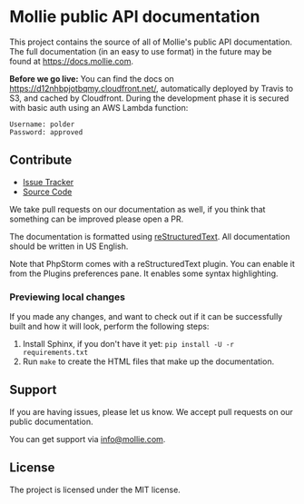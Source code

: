 # Mollie public API documentation


This project contains the source of all of Mollie's public API documentation. The full documentation (in an easy to use
format) in the future may be found at https://docs.mollie.com.

**Before we go live:**
You can find the docs on https://d12nhbpjotbqmy.cloudfront.net/, automatically deployed by Travis to S3, and cached by Cloudfront.
During the development phase it is secured with basic auth using an AWS Lambda function:
```
Username: polder
Password: approved
```

## Contribute

- [Issue Tracker](https://github.com/mollie/api-documentation/issues)
- [Source Code](https://github.com/mollie/api-documentation)

We take pull requests on our documentation as well, if you think that something can be improved please open a PR. 

The documentation is formatted using [reStructuredText](http://www.sphinx-doc.org/en/master/rest.html). All documentation
should be written in US English. 

Note that PhpStorm comes with a reStructuredText plugin. You can enable it from the Plugins preferences pane. It enables
some syntax highlighting. 

### Previewing local changes

If you made any changes, and want to check out if it can be successfully built and how it will look, perform the 
following steps:

1. Install Sphinx, if you don't have it yet: `pip install -U -r requirements.txt`
2. Run `make` to create the HTML files that make up the documentation. 

## Support

If you are having issues, please let us know. We accept pull requests on our public documentation.

You can get support via info@mollie.com.

## License

The project is licensed under the MIT license.
